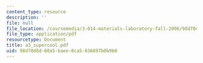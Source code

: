 ```yaml
---
content_type: resource
description: ''
file: null
file_location: /coursemedia/3-014-materials-laboratory-fall-2006/98d70d8d60a5baee8ca5836897b0b9b0_a3_supercool.pdf
file_type: application/pdf
resourcetype: Document
title: a3_supercool.pdf
uid: 98d70d8d-60a5-baee-8ca5-836897b0b9b0
---
```

